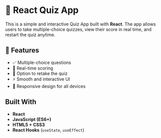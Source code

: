 # 🧠 React Quiz App

This is a simple and interactive Quiz App built with **React**. The app allows users to take multiple-choice quizzes, view their score in real time, and restart the quiz anytime.



## 🚀 Features

- ✅ Multiple-choice questions
- 🎯 Real-time scoring
- 🔁 Option to retake the quiz
- ⚡ Smooth and interactive UI
- 📱 Responsive design for all devices



##  Built With

- **React**
- **JavaScript (ES6+)**
- **HTML5 + CSS3**
- **React Hooks** (`useState`, `useEffect`)



